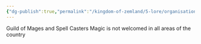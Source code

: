 ```yaml
---
{"dg-publish":true,"permalink":"/kingdom-of-zemland/5-lore/organisations/sorcerers-guild/"}
---
```


Guild of Mages and Spell Casters
Magic is not welcomed in all areas of the country